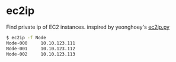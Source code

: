 ec2ip
=====

Find private ip of EC2 instances. inspired by yeonghoey's [ec2ip.py](https://github.com/yeonghoey/dotfiles/blob/master/python/ec2ip.py)


```bash
$ ec2ip -f Node
Node-000     10.10.123.111
Node-001     10.10.123.112
Node-002     10.10.123.113
```

